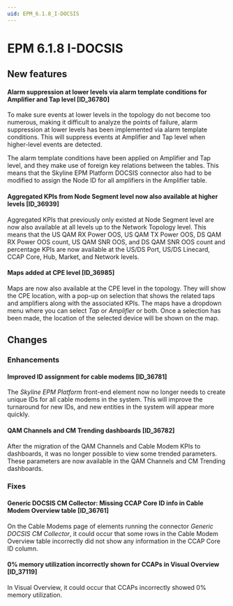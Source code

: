 ```yaml
---
uid: EPM_6.1.8_I-DOCSIS
---
```


# EPM 6.1.8 I-DOCSIS

## New features

#### Alarm suppression at lower levels via alarm template conditions for Amplifier and Tap level [ID_36780]

To make sure events at lower levels in the topology do not become too numerous, making it difficult to analyze the points of failure, alarm suppression at lower levels has been implemented via alarm template conditions. This will suppress events at Amplifier and Tap level when higher-level events are detected.

The alarm template conditions have been applied on Amplifier and Tap level, and they make use of foreign key relations between the tables. This means that the Skyline EPM Platform DOCSIS connector also had to be modified to assign the Node ID for all amplifiers in the Amplifier table.

#### Aggregated KPIs from Node Segment level now also available at higher levels [ID_36939]

Aggregated KPIs that previously only existed at Node Segment level are now also available at all levels up to the Network Topology level. This means that the US QAM RX Power OOS, US QAM TX Power OOS, DS QAM RX Power OOS count, US QAM SNR OOS, and DS QAM SNR OOS count and percentage KPIs are now available at the US/DS Port, US/DS Linecard, CCAP Core, Hub, Market, and Network levels.

#### Maps added at CPE level [ID_36985]

Maps are now also available at the CPE level in the topology. They will show the CPE location, with a pop-up on selection that shows the related taps and amplifiers along with the associated KPIs. The maps have a dropdown menu where you can select *Tap* or *Amplifier* or both. Once a selection has been made, the location of the selected device will be shown on the map.

## Changes

### Enhancements

#### Improved ID assignment for cable modems [ID_36781]

The *Skyline EPM Platform* front-end element now no longer needs to create unique IDs for all cable modems in the system. This will improve the turnaround for new IDs, and new entities in the system will appear more quickly.

#### QAM Channels and CM Trending dashboards [ID_36782]

After the migration of the QAM Channels and Cable Modem KPIs to dashboards, it was no longer possible to view some trended parameters. These parameters are now available in the QAM Channels and CM Trending dashboards.

### Fixes

#### Generic DOCSIS CM Collector: Missing CCAP Core ID info in Cable Modem Overview table [ID_36761]

On the Cable Modems page of elements running the connector *Generic DOCSIS CM Collector*, it could occur that some rows in the Cable Modem Overview table incorrectly did not show any information in the CCAP Core ID column.

#### 0% memory utilization incorrectly shown for CCAPs in Visual Overview [ID_37119]

In Visual Overview, it could occur that CCAPs incorrectly showed 0% memory utilization.
